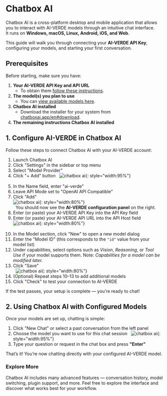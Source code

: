 # Chatbox AI

Chatbox AI is a cross-platform desktop and mobile application that allows you to interact with AI-VERDE models through an intuitive chat interface.  
It runs on **Windows, macOS, Linux, Android, iOS, and Web**.

This guide will walk you through connecting your **AI-VERDE API Key**, configuring your models, and starting your first conversation.

## Prerequisites

Before starting, make sure you have:

1. **Your AI-VERDE API Key and API URL**  
   - To obtain them [follow these instructions](api-token.md).
2. **The model(s) you plan to use**  
   - You can [view available models here](api-key-models.md).
3. **Chatbox AI installed**  
   - Download the installer for your system from [chatboxai.app/en#download](https://chatboxai.app/en#download).
4. **The remaining instructions Chatbox AI installed**

## 1. Configure AI-VERDE in Chatbox AI

Follow these steps to connect Chatbox AI with your AI-VERDE account:

1. Launch Chatbox AI
2. Click "Settings" in the sidebar or top menu  
3. Select "Model Provider"
4. Click "+ Add" button
   &nbsp;
   ![chatbox ai](../assets/chatboxai01.png){: style="width:95%"}  
   &nbsp;
5. In the Name field, enter "ai-verde"  
6. Leave API Mode set to "OpenAI API Compatible"  
7. Click "Add"
   &nbsp;  
   ![chatbox ai](../assets/chatboxai02.png){: style="width:80%"}  
   &nbsp;
You should now see the **AI-VERDE configuration panel** on the right.
1. Enter (or paste) your AI-VERDE API Key into the API Key field  
2. Enter (or paste) your AI-VERDE API URL into the API Host field 
   &nbsp; 
   ![chatbox ai](../assets/chatboxai03.png){: style="width:80%"}  
   &nbsp; 
3.  In the Model section, click "New" to open a new model dialog  
4.  Enter the "Model ID" (this corresponds to the `"id"` value from your model list)  
5.  Under capabilities, select options such as *Vision*, *Reasoning*, or *Tool Use* if your model supports them. Note: *Capabilities for a model can be modified later.*  
6.  Click "Save"  
    &nbsp; 
    ![chatbox ai](../assets/chatboxai04.png){: style="width:80%"} 
    &nbsp;  
7.  (Optional) Repeat steps 10–13 to add additional models  
8.  Click "Check" to test your connection to AI-VERDE  

If the test passes, your setup is complete — you’re ready to chat!

## 2. Using Chatbox AI with Configured Models

Once your models are set up, chatting is simple:

1. Click "New Chat" or select a past conversation from the left panel  
2. Choose the model you want to use for this chat session
   &nbsp;
   ![chatbox ai](../assets/chatboxai05.png){: style="width:95%"}
   &nbsp;
3. Type your question or request in the chat box and press **"Enter"**  

That’s it! You’re now chatting directly with your configured AI-VERDE model.

### Explore More

Chatbox AI includes many advanced features — conversation history, model switching, plugin support, and more. Feel free to explore the interface and discover what works best for your workflow.